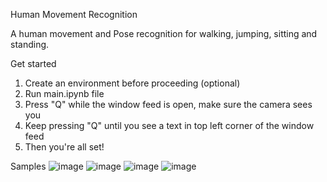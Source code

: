 Human Movement Recognition

A human movement and Pose recognition for walking, jumping, sitting and standing.

Get started
1. Create an environment before proceeding (optional)
2. Run main.ipynb file
3. Press "Q" while the window feed is open, make sure the camera sees you
4. Keep pressing "Q" until you see a text in top left corner of the window feed
5. Then you're all set!

Samples
![image](https://github.com/user-attachments/assets/38e92401-4bdd-4ead-a3ad-fc715497ab6d)
![image](https://github.com/user-attachments/assets/2238c371-f50b-47d0-af72-f8ab2f85f7b3)
![image](https://github.com/user-attachments/assets/607f5cc5-180c-44f8-8eeb-1dcd24254fb4)
![image](https://github.com/user-attachments/assets/7cea3a7d-0f73-49f8-8ed9-1371ebf8ea6a)



